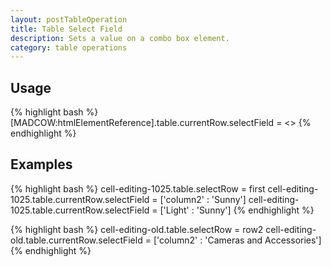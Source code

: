```yaml
---
layout: postTableOperation
title: Table Select Field
description: Sets a value on a combo box element.
category: table operations
---
```


## Usage
{% highlight bash %}
[MADCOW:htmlElementReference].table.currentRow.selectField = <<text value>>
{% endhighlight %}

## Examples

{% highlight bash %}
cell-editing-1025.table.selectRow = first
cell-editing-1025.table.currentRow.selectField = ['column2' : 'Sunny']
cell-editing-1025.table.currentRow.selectField = ['Light' : 'Sunny']
{% endhighlight %}

{% highlight bash %}
cell-editing-old.table.selectRow = row2
cell-editing-old.table.currentRow.selectField = ['column2' : 'Cameras and Accessories']
{% endhighlight %}